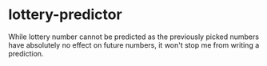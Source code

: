 # lottery-predictor

While lottery number cannot be predicted as the previously picked numbers have absolutely no effect on future numbers, it won't stop me from writing a prediction.